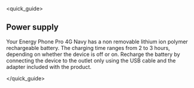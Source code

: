 <quick_guide>
## Power supply

Your Energy Phone Pro 4G Navy has a non removable lithium ion polymer rechargeable battery.  The charging time ranges from 2 to 3 hours, depending on whether the device is off or on. Recharge the battery by connecting the device to the outlet only using the USB cable and the adapter included with the product.

</quick_guide>



